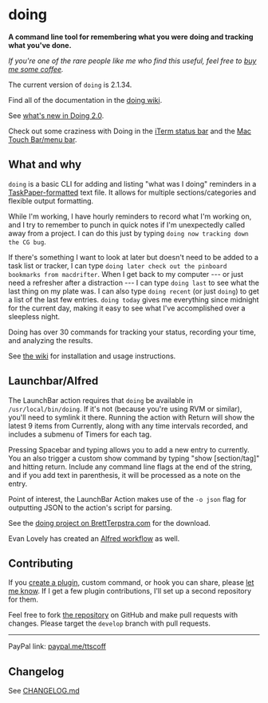 # doing

**A command line tool for remembering what you were doing and tracking what
you've done.**

_If you're one of the rare people like me who find this useful, feel free to
[buy me some coffee][donate]._

<!--README-->

The current version of `doing` is <!--VER-->2.1.34<!--END VER-->.

Find all of the documentation in the [doing wiki][wiki].

See [what's new in Doing 2.0][doing 2].

Check out some craziness with Doing in the [iTerm status bar][status bar] and
the [Mac Touch Bar/menu bar][touch bar].

## What and why

`doing` is a basic CLI for adding and listing "what was I doing" reminders in a
[TaskPaper-formatted](https://www.taskpaper.com) text file. It allows for
multiple sections/categories and flexible output formatting.

While I'm working, I have hourly reminders to record what I'm working on, and I
try to remember to punch in quick notes if I'm unexpectedly called away from a
project. I can do this just by typing `doing now tracking down the CG bug`.

If there's something I want to look at later but doesn't need to be added to a
task list or tracker, I can type `doing later check out the pinboard bookmarks
from macdrifter`. When I get back to my computer --- or just need a refresher
after a distraction --- I can type `doing last` to see what the last thing on
my plate was. I can also type `doing recent` (or just `doing`) to get a list of
the last few entries. `doing today` gives me everything since midnight for the
current day, making it easy to see what I've accomplished over a sleepless
night.

Doing has over 30 commands for tracking your status, recording your time, and
analyzing the results.

See [the wiki][wiki] for installation and usage instructions.

## Launchbar/Alfred

The LaunchBar action requires that `doing` be available in
`/usr/local/bin/doing`. If it's not (because you're using RVM or similar),
you'll need to symlink it there. Running the action with Return will show the
latest 9 items from Currently, along with any time intervals recorded, and
includes a submenu of Timers for each tag.

Pressing Spacebar and typing allows you to add a new entry to currently. You an
also trigger a custom show command by typing "show [section/tag]" and hitting
return. Include any command line flags at the end of the string, and if you add
text in parenthesis, it will be processed as a note on the entry.

Point of interest, the LaunchBar Action makes use of the `-o json` flag for
outputting JSON to the action's script for parsing.

<!--GITHUB-->

See the [doing project on BrettTerpstra.com][bt doing] for the download.

<!--END GITHUB-->
<!--JEKYLL
{% download 117 %} 
-->

Evan Lovely has created an [Alfred workflow][] as well.

## Contributing

If you [create a plugin][], custom command, or hook you can share, please
[let me know][contact]. If I get a few plugin contributions, I'll set up a
second repository for them.

Feel free to fork [the repository][github] on GitHub and make pull requests
with changes. Please target the `develop` branch with pull requests.

[bt doing]: https://brettterpstra.com/projects/doing/
[donate]: http://brettterpstra.com/donate/
[github]: https://github.com/ttscoff/doing/
[wiki]: https://github.com/ttscoff/doing/wiki
[doing 2]: https://brettterpstra.com/2021/11/20/doing-2-dot-0/
[status bar]: https://brettterpstra.com/2021/10/15/see-what-youre-doing-in-the-iterm-status-bar/
[touch bar]: https://brettterpstra.com/2021/07/21/crazy-bettertouchtool-touch-bar-simulator/
[create a plugin]: https://github.com/ttscoff/doing/wiki/Creating-Plugins
[contact]: https://brettterpstra.com/contact/
[alfred workflow]: http://www.evanlovely.com/blog/technology/alfred-for-terpstras-doing/

<!--END README-->

---

PayPal link: [paypal.me/ttscoff](https://paypal.me/ttscoff)

## Changelog

See [CHANGELOG.md](https://github.com/ttscoff/doing/blob/master/CHANGELOG.md)
